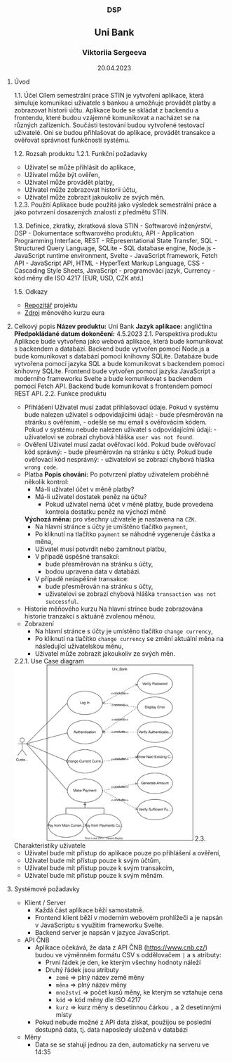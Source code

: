 <h3 style="text-align: center;">DSP</h3>
<h2 style="text-align: center;">Uni Bank</h2>
<h3 style="text-align: center;">Viktoriia Sergeeva</h3>
<p style="text-align: center;">20.04.2023</p>

1. Úvod

    1.1. Účel
        Cílem semestrální práce STIN je vytvoření aplikace, která simuluje komunikaci uživatele s bankou a umožňuje provádět platby a zobrazovat historii účtu. Aplikace bude se skládat z backendu a frontendu, které budou vzájemně komunikovat a nacházet se na různých zařízeních. Součásti testování budou vytvořené testovací uživatelé. Oni se budou přihlašovat do aplikace, provádět transakce a ověřovat správnost funkčností systému.

    1.2. Rozsah produktu
        1.2.1. Funkční požadavky
            <ul>
                <li>Uživatel se může přihlásit do aplikace,</li>
                <li>Uživatel může být ověřen,</li>
                <li>Uživatel může provádět platby,</li>
                <li>Uživatel může zobrazovat historii účtu,</li>
                <li>Uživatel může zobrazit jakoukoliv ze svých měn.</li>
            </ul>
        1.2.3. Použití
            Aplikace bude použitá jako výsledek semestrální práce a jako potvrzení dosazených znalosti z předmětu STIN.

    1.3. Definice, zkratky, zkratková slova
        STIN - Softwarové inženýrství,
        DSP - Dokumentace softwarového produktu,
        API - Application Programming Interface,
        REST - REpresentational State Transfer,
        SQL - Structured Query Language,
        SQLite - SQL database engine,
        Node.js - JavaScript runtime environment,
        Svelte - JavaScript framework,
        Fetch API - JavaScript API,
        HTML - HyperText Markup Language,
        CSS - Cascading Style Sheets,
        JavaScript - programovácí jazyk,
        Currency - kód měny dle ISO 4217 (EUR, USD, CZK atd.)

    1.5. Odkazy
        <ul>
            <li>[Repozitář](https://github.com/ViktoriiaSr/Uni_Bank) projektu</li>
            <li>[Zdroj](https://www.cnb.cz/cs/financni-trhy/devizovy-trh/kurzy-devizoveho-trhu/kurzy-devizoveho-trhu/denni_kurz.txt?date=20.04.2022) měnového kurzu eura</li>
        </ul>

2. Celkový popis
    **Název produktu:** Uni Bank 
    **Jazyk aplikace:** angličtina 
    **Předpokládané datum dokončení:** 4.5.2023
    2.1. Perspektiva produktu
        Aplikace bude vytvořena jako webová aplikace, která bude komunikovat s backendem a databází. Backend bude vytvořen pomocí Node.js a bude komunikovat s databází pomocí knihovny SQLite. Databáze bude vytvořena pomocí jazyka SQL a bude komunikovat s backendem pomocí knihovny SQLite. Frontend bude vytvořen pomocí jazyka JavaScript a moderního frameworku Svelte a bude komunikovat s backendem pomocí Fetch API. Backend bude komunikovat s frontendem pomocí REST API.
    2.2. Funkce produktu
        <ul>
            <li>Přihlášení
                Uživatel musí zadat přihlašovací údaje.
                    Pokud v systému bude nalezen uživatel s odpovídajícími údají: 
                        - bude přesměrován na stránku s ověřením,
                        - odešle se mu email s ověřovácím kódem.
                    Pokud v systému nebude nalezen uživatel s odpovídajícími údají:
                        - uživatelovi se zobrazí chybová hláška `user was not found`.
            </li>
            <li>Ověření
                Uživatel musí zadat ověřovací kód.
                    Pokud bude ověřovací kód správný:
                        - bude přesměrován na stránku s účty.
                    Pokud bude ověřovací kód nesprávný:
                        - uživatelovi se zobrazí chybová hláška `wrong code`.
            </li>
            <li>Platba
                **Popis chování:**
                Po potvrzení platby uživatelem proběhně několik kontrol:
                <ul>
                    <li>Má-li uživatel účet v měně platby?
                    </li>
                    <li>Má-li uživatel dostatek peněz na účtu?
                        <ul>
                            <li>Pokud uživatel nemá účet v měně platby, bude provedena kontrola dostatku peněz na výchozí měně</li>
                        </ul>
                    </li>
                </ul>
                **Výchozá měna:** pro všechny uživatele je nastavena na `CZK`.
                <ul>
                    <li>Na hlavní stránce s účty je umíštěno tlačítko `payment`,</li>
                    <li>Po kliknutí na tlačítko `payment` se náhodně vygeneruje částka a měna,</li>
                    <li>Uživatel musí potvrdit nebo zamítnout platbu,</li>
                    <li>V případě úspěšné transakcí:
                        <ul>
                        <li>bude přesměrován na stránku s účty,</li>
                        <li>bodou upravena data v databázi.</li>
                        </ul>
                    </li>
                    <li>V případě neúspěšné transakce:
                        <ul>
                        <li>bude přesměrován na stránku s účty,</li>
                        <li>uživatelovi se zobrazí chybová hláška `transaction was not successful`.</li>
                        </ul>
                    </li>
                </ul>
            </li>
            <li>Historie měňového kurzu
                Na hlavní strínce bude zobrazována historie tranzakcí s aktuáně zvolenou měnou.
            </li>
            <li>Zobrazení
                <ul>
                    <li>Na hlavní stránce s účty je umístěno tlačítko `change currency`,</li>
                    <li>Po kliknutí na tlačítko `change currency` se změní aktuální měna na následující uživatelskou měnu,</li>
                    <li>Uživatel může zobrazit jakoukoliv ze svých měn.</li>
                </ul>
            </li>
        </ul>
        2.2.1. Use Case diagram
            <img src="data for dsp/Uni_Bank.svg" alt="Use Case diagram" style="max-width:85%;">
    2.3. Charakteristiky uživatele
        <ul>
            <li>Uživatel bude mít přístup do aplikace pouze po přihlášení a ověření,</li>
            <li>Uživatel bude mít přístup pouze k svým účtům,</li>
            <li>Uživatel bude mít přístup pouze k svým transakcím,</li>
            <li>Uživatel bude mít přístup pouze k svým měnám.</li>
        </ul>
        
3. Systémové požadavky
    - Klient / Server
        - Každá část aplikace běží samostatně.
        - Frontend klient běží v moderním webovém prohlížeči a je napsán v JavaScriptu s využitím frameworku Svelte.
        - Backend server je napsán v jazyce JavaScript.
    - API ČNB
        - Aplikace očekává, že data z API ČNB (https://www.cnb.cz/) budou ve výměnném formátu CSV s oddělovačem `|` a s atributy:
            - První řádek je den, ke kterým všechny hodnoty náleží
            - Druhý řádek jsou atributy
                - `země` => plný název země měny
                - `měna` => plný název měny
                - `množství` => počet kusů měny, ke kterým se vztahuje cena
                - `kód` => kód měny dle ISO 4217
                - `kurz` => kurz měny s desetinnou čárkou `,` a 2 desetinnými místy
        - Pokud nebude možné z API data získat, použijou se poslední dostupná data, tj. data naposledy uložená v databázi
    - Měny
        - Data se se stahují jednou za den, automaticky na serveru ve 14:35
